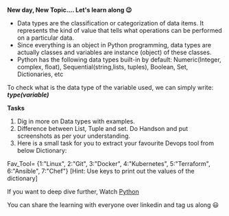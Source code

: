 **New day, New Topic.... Let's learn along 😉**
- Data types are the classification or categorization of data items. It represents the kind of value that tells what operations can be performed on a particular data. 
- Since everything is an object in Python programming, data types are actually classes and variables are instance (object) of these classes.
- Python has the following data types built-in by default: Numeric(Integer, complex, float), Sequential(string,lists, tuples), Boolean, Set, Dictionaries, etc

To check what is the data type of the variable used, we can simply write: ***type(variable)***

**Tasks**
1. Dig in more on Data types with examples. 
2. Difference between List, Tuple and set. Do Handson and put screenshots as per your understanding.
2. Here is a small task for you to extract your favourite Devops tool from below Dictionary:

Fav_Tool= {1:"Linux", 2:"Git", 3:"Docker", 4:"Kubernetes", 5:"Terraform", 6:"Ansible", 7:"Chef"}
[Hint: Use keys to print out the values of the dictionary]


If you want to deep dive further, Watch [Python](youtube.com/watch?v=abPgj_3hzVY&list=PLlfy9GnSVerS_L5z0COaF7rsbgWmJXTOM)

You can share the learning with everyone over linkedin and tag us along 😃
